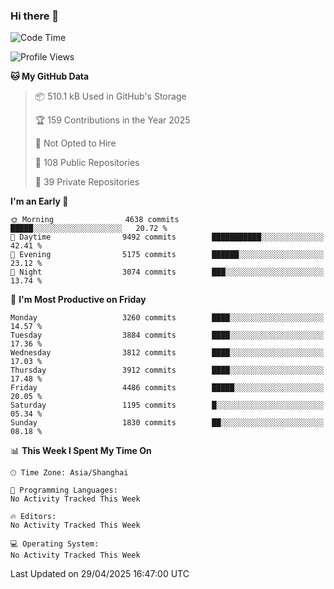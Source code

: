 ### Hi there 👋

<!--
**qbosen/qbosen** is a ✨ _special_ ✨ repository because its `README.md` (this file) appears on your GitHub profile.

Here are some ideas to get you started:

- 🔭 I’m currently working on ...
- 🌱 I’m currently learning ...
- 👯 I’m looking to collaborate on ...
- 🤔 I’m looking for help with ...
- 💬 Ask me about ...
- 📫 How to reach me: ...
- 😄 Pronouns: ...
- ⚡ Fun fact: ...
-->

<!--START_SECTION:waka-->
![Code Time](http://img.shields.io/badge/Code%20Time-2%2C111%20hrs%2036%20mins-blue)

![Profile Views](http://img.shields.io/badge/Profile%20Views-0-blue)

**🐱 My GitHub Data** 

> 📦 510.1 kB Used in GitHub's Storage 
 > 
> 🏆 159 Contributions in the Year 2025
 > 
> 🚫 Not Opted to Hire
 > 
> 📜 108 Public Repositories 
 > 
> 🔑 39 Private Repositories 
 > 
**I'm an Early 🐤** 

```text
🌞 Morning                4638 commits        █████░░░░░░░░░░░░░░░░░░░░   20.72 % 
🌆 Daytime                9492 commits        ███████████░░░░░░░░░░░░░░   42.41 % 
🌃 Evening                5175 commits        ██████░░░░░░░░░░░░░░░░░░░   23.12 % 
🌙 Night                  3074 commits        ███░░░░░░░░░░░░░░░░░░░░░░   13.74 % 
```
📅 **I'm Most Productive on Friday** 

```text
Monday                   3260 commits        ████░░░░░░░░░░░░░░░░░░░░░   14.57 % 
Tuesday                  3884 commits        ████░░░░░░░░░░░░░░░░░░░░░   17.36 % 
Wednesday                3812 commits        ████░░░░░░░░░░░░░░░░░░░░░   17.03 % 
Thursday                 3912 commits        ████░░░░░░░░░░░░░░░░░░░░░   17.48 % 
Friday                   4486 commits        █████░░░░░░░░░░░░░░░░░░░░   20.05 % 
Saturday                 1195 commits        █░░░░░░░░░░░░░░░░░░░░░░░░   05.34 % 
Sunday                   1830 commits        ██░░░░░░░░░░░░░░░░░░░░░░░   08.18 % 
```


📊 **This Week I Spent My Time On** 

```text
🕑︎ Time Zone: Asia/Shanghai

💬 Programming Languages: 
No Activity Tracked This Week

🔥 Editors: 
No Activity Tracked This Week

💻 Operating System: 
No Activity Tracked This Week
```


 Last Updated on 29/04/2025 16:47:00 UTC
<!--END_SECTION:waka-->
